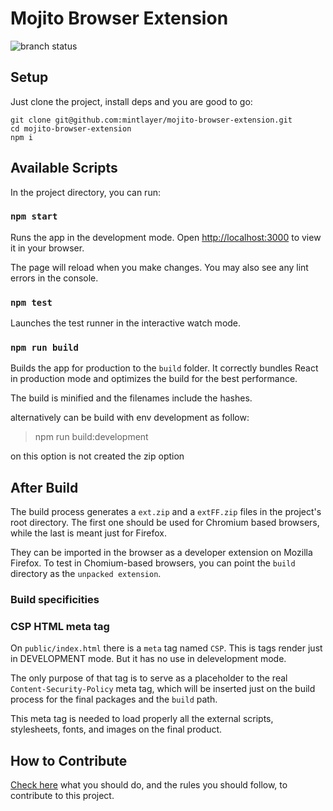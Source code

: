 # Mojito Browser Extension

![branch status](https://github.com/mintlayer/mojito-browser-extension/actions/workflows/node.js.yml/badge.svg)

## Setup

Just clone the project, install deps and you are good to go:

```
git clone git@github.com:mintlayer/mojito-browser-extension.git
cd mojito-browser-extension
npm i
```

## Available Scripts

In the project directory, you can run:

### `npm start`

Runs the app in the development mode.
Open [http://localhost:3000](http://localhost:3000) to view it in your browser.

The page will reload when you make changes.
You may also see any lint errors in the console.

### `npm test`

Launches the test runner in the interactive watch mode.

### `npm run build`

Builds the app for production to the `build` folder.
It correctly bundles React in production mode and optimizes the build for the best performance.

The build is minified and the filenames include the hashes.

alternatively can be build with env development as follow:

> npm run build:development

on this option is not created the zip option

## After Build

The build process generates a `ext.zip` and a `extFF.zip` files in the project's root directory. The first one should be used for Chromium based browsers, while the last is meant just for Firefox.

They can be imported in the browser as a developer extension on Mozilla Firefox. To test in Chomium-based browsers, you can point the `build` directory as the `unpacked extension`.

### Build specificities

### CSP HTML meta tag

On `public/index.html` there is a `meta` tag named `CSP`. This is tags render just in DEVELOPMENT mode. But it has no use in delevelopment mode.

The only purpose of that tag is to serve as a placeholder to the real `Content-Security-Policy` meta tag, which will be inserted just on the build process for the final packages and the `build` path.

This meta tag is needed to load properly all the external scripts, stylesheets, fonts, and images on the final product.

## How to Contribute

[Check here](./CONTRIBUTING.md) what you should do, and the rules you should follow, to contribute to this project.
